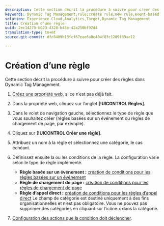 ```yaml
---
description: Cette section décrit la procédure à suivre pour créer des règles dans Dynamic Tag Management.
keywords: Dynamic Tag Management;rule;create rule;new rule;event-based rule;page load rule;direct call rule
solution: Experience Cloud,Analytics,Target,Dynamic Tag Management
title: Création d’une règle
uuid: 2ec14270-b023-4328-b43e-42a250bf92d4
translation-type: tm+mt
source-git-commit: dfe8409b13fcf67eae6a0c404f83c1209f89ae12

---
```



# Création d’une règle

Cette section décrit la procédure à suivre pour créer des règles dans Dynamic Tag Management.

1. [Créez une propriété web](/help/implement/other/dtm/t-create-web-property.md), si ce n’est pas déjà fait.
1. Dans la propriété web, cliquez sur l’onglet **[!UICONTROL Règles]**.
1. Dans le volet de navigation gauche, sélectionnez le type de règle que vous souhaitez créer (règles basées sur un événement ou règles de chargement de page, par exemple).
1. Cliquez sur **[!UICONTROL Créer une règle]**.
1. Attribuez un nom à la règle et sélectionnez une catégorie, le cas échéant.
1. Définissez ensuite la ou les conditions de la règle. La configuration varie selon le type de règle implémenté.

   * **Règle basée sur un événement :** [création de conditions pour les règles basées sur un événement](/help/implement/other/dtm/c-rules/t-rules-event-conditions.md)
   * **Règle de chargement de page :** [création de conditions pour les règles de chargement de page](/help/implement/other/dtm/c-rules/t-rules-page-conditions.md)
   * **Règle d’appel direct :** [création de conditions pour les règles d’appel direct](/help/implement/other/dtm/c-rules/t-rules-direct-conditions.md)
   Le champ de catégorie est destiné uniquement à des fins organisationnelles et n’est pas obligatoire. Vous ne pouvez pas supprimer des catégories en cliquant sur l’icône x dans la catégorie.
1. [Configuration des actions que la condition doit déclencher](/help/implement/other/dtm/c-rules/t-rules-actions.md).
